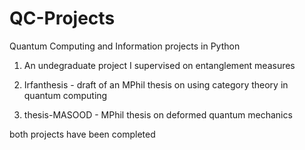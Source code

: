 # QC-Projects
Quantum Computing and Information projects in Python

1. An undegraduate project I supervised on entanglement measures

2. Irfanthesis - draft of an MPhil thesis on using category theory in quantum computing

3. thesis-MASOOD - MPhil thesis on deformed quantum mechanics

both projects have been completed
